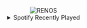 <div align="center">
<picture>
    <source media="(prefers-color-scheme: dark)" srcset="https://i.ibb.co/gZktcCxX/output-gif.gif">
    <source media="(prefers-color-scheme: light)" srcset="https://i.ibb.co/gZktcCxX/output-gif.gif">
    <img alt="RENOS" src="https://i.ibb.co/gZktcCxX/output-gif.gif">
</picture>
<details>
<summary>Spotify Recently Played</summary>
<img src="https://spotify-recently-played-readme.vercel.app/api?user=31d6d6zerc5ct6kck32na2ozsqf4&unique=1&width=400" alt="Spotify" />
</details>
</div>

<!-- Image deletion URL: https://ibb.co/QvyYxG4q/9d6a497103d23c11c8124cc99feac024 -->